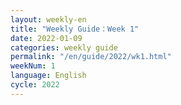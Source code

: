 ```yaml
---
layout: weekly-en
title: "Weekly Guide：Week 1"
date: 2022-01-09
categories: weekly guide
permalink: "/en/guide/2022/wk1.html"
weekNum: 1
language: English
cycle: 2022
---
```

